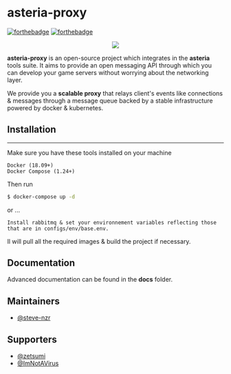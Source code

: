 # asteria-proxy
[![forthebadge](https://forthebadge.com/images/badges/built-by-developers.svg)](https://forthebadge.com) [![forthebadge](https://forthebadge.com/images/badges/made-with-go.svg)](https://forthebadge.com) 

<p align="center">
  <img src="https://raw.githubusercontent.com/steve-nzr/asteria-proxy/master/docs/banner.png" />
</p>

**asteria-proxy** is an open-source project which integrates in the **asteria** tools suite.
It aims to provide an open messaging API through which you can develop your game servers without worrying about the networking layer.

We provide you a **scalable proxy** that relays client's events like connections & messages through a message queue backed by a stable infrastructure powered by docker & kubernetes.

## Installation
---
Make sure you have these tools installed on your machine
```
Docker (18.09+)
Docker Compose (1.24+)
```

Then run
```sh
$ docker-compose up -d
```

or ...
```
Install rabbitmq & set your environnement variables reflecting those that are in configs/env/base.env.
```

Il will pull all the required images & build the project if necessary.

## Documentation
Advanced documentation can be found in the **docs** folder.

## Maintainers
- [@steve-nzr](https://github.com/steve-nzr)

## Supporters
- [@zetsumi](https://github.com/zetsumi)
- [@ImNotAVirus](https://github.com/ImNotAVirus)
